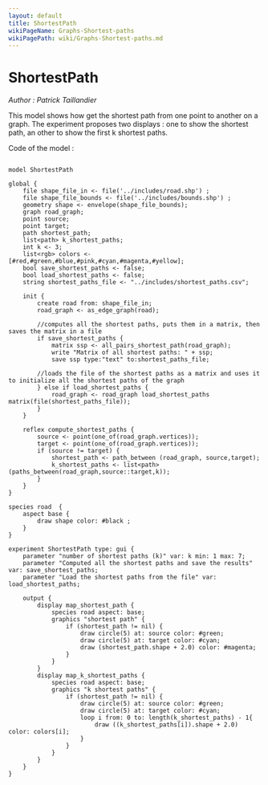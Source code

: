 ```yaml
---
layout: default
title: ShortestPath
wikiPageName: Graphs-Shortest-paths
wikiPagePath: wiki/Graphs-Shortest-paths.md
---
```

[//]: # (keyword|operator_load_shortest_paths)
[//]: # (keyword|operator_all_pairs_shortest_path)
[//]: # (keyword|operator_path_between)
[//]: # (keyword|operator_paths_between)
[//]: # (keyword|operator_\:\:)
[//]: # (keyword|statement_save)
[//]: # (keyword|constant_#cyan)
[//]: # (keyword|constant_#magenta)
[//]: # (keyword|type_path)
[//]: # (keyword|type_matrix)
[//]: # (keyword|concept_graph)
[//]: # (keyword|concept_load_file)
[//]: # (keyword|concept_shortest_path)
[//]: # (keyword|concept_save_file)
# ShortestPath


_Author : Patrick Taillandier_

This model shows how get the shortest path from one point to another on a graph. The experiment proposes two displays : one to show the shortest path, an other to show the first k shortest paths. 


Code of the model : 

```

model ShortestPath

global {
	file shape_file_in <- file('../includes/road.shp') ;
	file shape_file_bounds <- file('../includes/bounds.shp') ;
	geometry shape <- envelope(shape_file_bounds);
	graph road_graph; 
	point source;
	point target;
	path shortest_path;
	list<path> k_shortest_paths;
	int k <- 3; 
	list<rgb> colors <- [#red,#green,#blue,#pink,#cyan,#magenta,#yellow];
	bool save_shortest_paths <- false;
	bool load_shortest_paths <- false;
	string shortest_paths_file <- "../includes/shortest_paths.csv";
	
	init {
		create road from: shape_file_in;
		road_graph <- as_edge_graph(road);
		
		//computes all the shortest paths, puts them in a matrix, then saves the matrix in a file
		if save_shortest_paths {
			matrix ssp <- all_pairs_shortest_path(road_graph);
			write "Matrix of all shortest paths: " + ssp;
			save ssp type:"text" to:shortest_paths_file;
			
		//loads the file of the shortest paths as a matrix and uses it to initialize all the shortest paths of the graph
		} else if load_shortest_paths {
			road_graph <- road_graph load_shortest_paths matrix(file(shortest_paths_file));
		}
	}
	
	reflex compute_shortest_paths {
		source <- point(one_of(road_graph.vertices));
		target <- point(one_of(road_graph.vertices));
		if (source != target) {
			shortest_path <- path_between (road_graph, source,target);
			k_shortest_paths <- list<path>(paths_between(road_graph,source::target,k));	
		}
	}
}

species road  {
	aspect base {
		draw shape color: #black ;
	} 
}

experiment ShortestPath type: gui {
	parameter "number of shortest paths (k)" var: k min: 1 max: 7;
	parameter "Computed all the shortest paths and save the results" var: save_shortest_paths;
	parameter "Load the shortest paths from the file" var: load_shortest_paths;
	
	output {
		display map_shortest_path {
			species road aspect: base;
			graphics "shortest path" {
				if (shortest_path != nil) {
					draw circle(5) at: source color: #green;
					draw circle(5) at: target color: #cyan;
					draw (shortest_path.shape + 2.0) color: #magenta;
				}
			}
		}
		display map_k_shortest_paths {
			species road aspect: base;
			graphics "k shortest paths" {
				if (shortest_path != nil) {
					draw circle(5) at: source color: #green;
					draw circle(5) at: target color: #cyan;
					loop i from: 0 to: length(k_shortest_paths) - 1{
						draw ((k_shortest_paths[i]).shape + 2.0) color: colors[i];
					}
				}
			}
		}
	}
}
```
